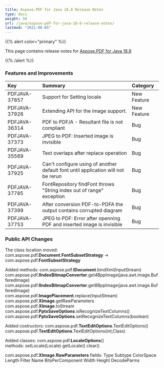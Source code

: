 ```yaml
---
title: Aspose.PDF for Java 18.8 Release Notes
type: docs
weight: 50
url: /java/aspose-pdf-for-java-18-8-release-notes/
lastmod: "2021-06-05"
---
```


{{% alert color="primary" %}}

This page contains release notes for [Aspose.PDF for Java 18.8](https://releases.aspose.com/java/repo/com/aspose/aspose-pdf/18.8/)

{{% /alert %}}
### **Features and Improvements**

|**Key**|**Summary**|**Category**|
| :- | :- | :- |
|PDFJAVA-37857|Support for Setting locale|New Feature|
|PDFJAVA-37926|Extending API for the image support.|New Feature|
|PDFJAVA-36314|PDF to PDF/A - Resultant file is not compliant|Bug|
|PDFJAVA-37373|JPEG to PDF: Inserted image is invisible|Bug|
|PDFJAVA-35569|Text overlaps after replace operation|Bug|
|PDFJAVA-37925|Can't configure using of another default font until application will not be rerun|Bug|
|PDFJAVA-37785|FontRepository findFont throws "String index out of range" exception|Bug|
|PDFJAVA-37399|After conversion PDF-to-PDFA the output contains corrupted diagram|Bug|
|PDFJAVA-37753|JPEG to PDF: Error after openning PDF and inserted image is invisible|Bug|
### **Public API Changes**
The class location moved: 
com.aspose.pdf.**Document**.**FontSubsetStrategy** -> com.aspose.pdf.**FontSubsetStrategy**

Added methods:
com.aspose.pdf.**IDocument**.bindXml(InputStream)  
com.aspose.pdf.**IIndexBitmapConverter**.get4BppImage(java.awt.image.BufferedImage)  
com.aspose.pdf.**IIndexBitmapConverter**.get8BppImage(java.awt.image.BufferedImage)  
com.aspose.pdf.**ImagePlacement**.replace(InputStream)  
com.aspose.pdf.**XImage**.getRawParameters  
com.aspose.pdf.**XImage**.toStream  
com.aspose.pdf.**PptxSaveOptions**.isRecognizeTextColumns()  
com.aspose.pdf.**PptxSaveOptions**.setRecognizeTextColumns(boolean)  

Added costructors:
com.aspose.pdf.**TextEditOptions**.TextEditOptions()  
com.aspose.pdf.**TextEditOptions**.TextEditOptions(int,Class)  

Added classes:
com.aspose.pdf.**LocaleOptions**()  
methods:
setLocale(Locale)
getLocale()
clear()

com.aspose.pdf.**XImage**.**RawParameters**
fields:
Type
Subtype
ColorSpace
Length
Filter
Name
BitsPerComponent
Width
Height
DecodeParms
